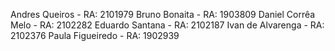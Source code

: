 Andres Queiros - RA: 2101979 
Bruno Bonaita - RA: 1903809
Daniel Corrêa Melo - RA: 2102282
Eduardo Santana - RA: 2102187
Ivan de Alvarenga - RA: 2102376
Paula Figueiredo - RA: 1902939
